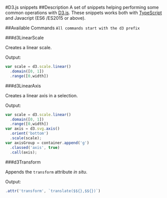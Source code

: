 #D3.js snippets
##Description
A set of snippets helping performing some common operations with [D3.js](d3js.org). These snippets works both with [TypeScript](typescriptlang.org) and Javacript (ES6 /ES2015 or above).

##Available Commands
`All commands start with the d3 prefix`

###d3LinearScale

Creates a linear scale.

Output:
```javascript
var scale = d3.scale.linear()
  .domain([0, 1])
  .range([0,width])
```

###d3LinearAxis

Creates a linear axis in a selection.

Output:
```javascript
var scale = d3.scale.linear()
  .domain([0, 1])
  .range([0,width])
var axis = d3.svg.axis()
  .orient('bottom')
  .scale(scale);
var axisGroup = container.append('g')
  .classed('axis', true)
  .call(axis);
```
###d3Transform

Appends the `transform` attribute *in situ*.

Output:
```javascript
.attr('transform', `translate($${},$${})`)
```
